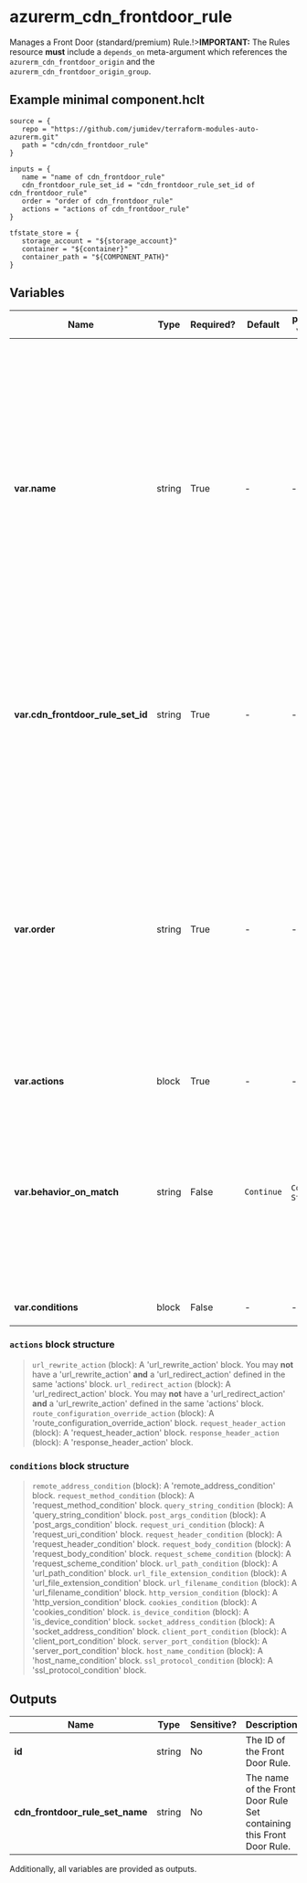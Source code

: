 # azurerm_cdn_frontdoor_rule

Manages a Front Door (standard/premium) Rule.!>**IMPORTANT:** The Rules resource **must** include a `depends_on` meta-argument which references the `azurerm_cdn_frontdoor_origin` and the `azurerm_cdn_frontdoor_origin_group`.

## Example minimal component.hclt

```hcl
source = {
   repo = "https://github.com/jumidev/terraform-modules-auto-azurerm.git" 
   path = "cdn/cdn_frontdoor_rule" 
}

inputs = {
   name = "name of cdn_frontdoor_rule" 
   cdn_frontdoor_rule_set_id = "cdn_frontdoor_rule_set_id of cdn_frontdoor_rule" 
   order = "order of cdn_frontdoor_rule" 
   actions = "actions of cdn_frontdoor_rule" 
}

tfstate_store = {
   storage_account = "${storage_account}" 
   container = "${container}" 
   container_path = "${COMPONENT_PATH}" 
}

```

## Variables

| Name | Type | Required? |  Default  |  possible values |  Description |
| ---- | ---- | --------- |  ----------- | ----------- | ----------- |
| **var.name** | string | True | -  |  -  |  The name which should be used for this Front Door Rule. Possible values must be between 1 and 260 characters in length, begin with a letter and may contain only letters and numbers. Changing this forces a new Front Door Rule to be created. | 
| **var.cdn_frontdoor_rule_set_id** | string | True | -  |  -  |  The resource ID of the Front Door Rule Set for this Front Door Rule. Changing this forces a new Front Door Rule to be created. | 
| **var.order** | string | True | -  |  -  |  The order in which the rules will be applied for the Front Door Endpoint. The order value should be sequential and begin at `1`(e.g. `1`, `2`, `3`...). A Front Door Rule with a lesser order value will be applied before a rule with a greater order value. | 
| **var.actions** | block | True | -  |  -  |  An `actions` block. | 
| **var.behavior_on_match** | string | False | `Continue`  |  `Continue`, `Stop`  |  If this rule is a match should the rules engine continue processing the remaining rules or stop? Possible values are `Continue` and `Stop`. Defaults to `Continue`. | 
| **var.conditions** | block | False | -  |  -  |  A `conditions` block. | 

### `actions` block structure

> `url_rewrite_action` (block): A 'url_rewrite_action' block. You may **not** have a 'url_rewrite_action' **and** a 'url_redirect_action' defined in the same 'actions' block.
> `url_redirect_action` (block): A 'url_redirect_action' block. You may **not** have a 'url_redirect_action' **and** a 'url_rewrite_action' defined in the same 'actions' block.
> `route_configuration_override_action` (block): A 'route_configuration_override_action' block.
> `request_header_action` (block): A 'request_header_action' block.
> `response_header_action` (block): A 'response_header_action' block.

### `conditions` block structure

> `remote_address_condition` (block): A 'remote_address_condition' block.
> `request_method_condition` (block): A 'request_method_condition' block.
> `query_string_condition` (block): A 'query_string_condition' block.
> `post_args_condition` (block): A 'post_args_condition' block.
> `request_uri_condition` (block): A 'request_uri_condition' block.
> `request_header_condition` (block): A 'request_header_condition' block.
> `request_body_condition` (block): A 'request_body_condition' block.
> `request_scheme_condition` (block): A 'request_scheme_condition' block.
> `url_path_condition` (block): A 'url_path_condition' block.
> `url_file_extension_condition` (block): A 'url_file_extension_condition' block.
> `url_filename_condition` (block): A 'url_filename_condition' block.
> `http_version_condition` (block): A 'http_version_condition' block.
> `cookies_condition` (block): A 'cookies_condition' block.
> `is_device_condition` (block): A 'is_device_condition' block.
> `socket_address_condition` (block): A 'socket_address_condition' block.
> `client_port_condition` (block): A 'client_port_condition' block.
> `server_port_condition` (block): A 'server_port_condition' block.
> `host_name_condition` (block): A 'host_name_condition' block.
> `ssl_protocol_condition` (block): A 'ssl_protocol_condition' block.



## Outputs

| Name | Type | Sensitive? | Description |
| ---- | ---- | --------- | --------- |
| **id** | string | No  | The ID of the Front Door Rule. | 
| **cdn_frontdoor_rule_set_name** | string | No  | The name of the Front Door Rule Set containing this Front Door Rule. | 

Additionally, all variables are provided as outputs.
